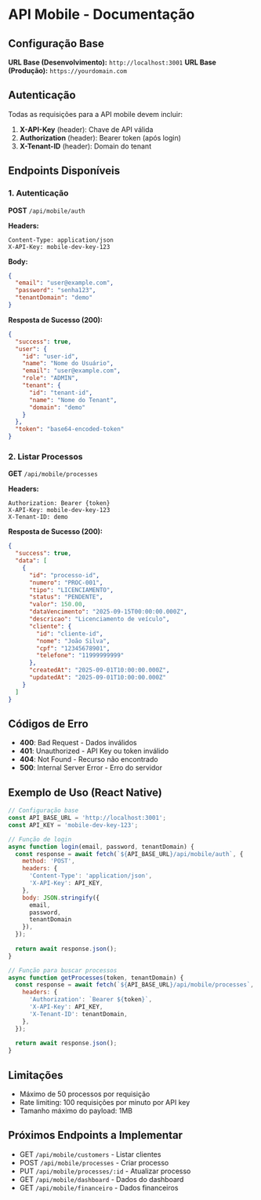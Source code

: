 # API Mobile - Documentação

## Configuração Base

**URL Base (Desenvolvimento):** `http://localhost:3001`
**URL Base (Produção):** `https://yourdomain.com`

## Autenticação

Todas as requisições para a API mobile devem incluir:

1. **X-API-Key** (header): Chave de API válida
2. **Authorization** (header): Bearer token (após login)
3. **X-Tenant-ID** (header): Domain do tenant

## Endpoints Disponíveis

### 1. Autenticação

**POST** `/api/mobile/auth`

**Headers:**
```
Content-Type: application/json
X-API-Key: mobile-dev-key-123
```

**Body:**
```json
{
  "email": "user@example.com",
  "password": "senha123",
  "tenantDomain": "demo"
}
```

**Resposta de Sucesso (200):**
```json
{
  "success": true,
  "user": {
    "id": "user-id",
    "name": "Nome do Usuário",
    "email": "user@example.com",
    "role": "ADMIN",
    "tenant": {
      "id": "tenant-id",
      "name": "Nome do Tenant",
      "domain": "demo"
    }
  },
  "token": "base64-encoded-token"
}
```

### 2. Listar Processos

**GET** `/api/mobile/processes`

**Headers:**
```
Authorization: Bearer {token}
X-API-Key: mobile-dev-key-123
X-Tenant-ID: demo
```

**Resposta de Sucesso (200):**
```json
{
  "success": true,
  "data": [
    {
      "id": "processo-id",
      "numero": "PROC-001",
      "tipo": "LICENCIAMENTO",
      "status": "PENDENTE",
      "valor": 150.00,
      "dataVencimento": "2025-09-15T00:00:00.000Z",
      "descricao": "Licenciamento de veículo",
      "cliente": {
        "id": "cliente-id",
        "nome": "João Silva",
        "cpf": "12345678901",
        "telefone": "11999999999"
      },
      "createdAt": "2025-09-01T10:00:00.000Z",
      "updatedAt": "2025-09-01T10:00:00.000Z"
    }
  ]
}
```

## Códigos de Erro

- **400**: Bad Request - Dados inválidos
- **401**: Unauthorized - API Key ou token inválido
- **404**: Not Found - Recurso não encontrado
- **500**: Internal Server Error - Erro do servidor

## Exemplo de Uso (React Native)

```javascript
// Configuração base
const API_BASE_URL = 'http://localhost:3001';
const API_KEY = 'mobile-dev-key-123';

// Função de login
async function login(email, password, tenantDomain) {
  const response = await fetch(`${API_BASE_URL}/api/mobile/auth`, {
    method: 'POST',
    headers: {
      'Content-Type': 'application/json',
      'X-API-Key': API_KEY,
    },
    body: JSON.stringify({
      email,
      password,
      tenantDomain
    }),
  });
  
  return await response.json();
}

// Função para buscar processos
async function getProcesses(token, tenantDomain) {
  const response = await fetch(`${API_BASE_URL}/api/mobile/processes`, {
    headers: {
      'Authorization': `Bearer ${token}`,
      'X-API-Key': API_KEY,
      'X-Tenant-ID': tenantDomain,
    },
  });
  
  return await response.json();
}
```

## Limitações

- Máximo de 50 processos por requisição
- Rate limiting: 100 requisições por minuto por API key
- Tamanho máximo do payload: 1MB

## Próximos Endpoints a Implementar

- GET `/api/mobile/customers` - Listar clientes
- POST `/api/mobile/processes` - Criar processo
- PUT `/api/mobile/processes/:id` - Atualizar processo
- GET `/api/mobile/dashboard` - Dados do dashboard
- GET `/api/mobile/financeiro` - Dados financeiros
